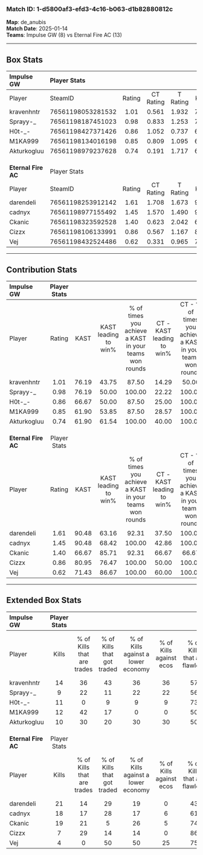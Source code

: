 ### Match ID: 1-d5800af3-efd3-4c16-b063-d1b82880812c  
**Map**: de_anubis  
**Match Date**: 2025-01-14  
**Teams**: Impulse GW (8) vs Eternal Fire AC (13)  

---  

## Box Stats  

| **Impulse GW**      | Player Stats      |        |           |          |       |      |       |         |        |      |     |
| :- | :- | :-: | :-: | :-: | :-: | :-: | :-: | :-: | :-: | :-: | :-: |
| Player              | SteamID           | Rating | CT Rating | T Rating | KAST  | ADR  | Kills | Assists | Deaths | K/D  | HS% |
| kravenhntr          | 76561198053281532 |  1.01  |   0.561   |  1.932   | 76.19 | 76.2 |  14   |    6    |   18   | 0.78 | 42  |
| Sprayy-_            | 76561198187451023 |  0.98  |   0.833   |  1.253   | 76.19 | 59.3 |   9   |    2    |   8    | 1.13 | 77  |
| H0t-_-              | 76561198427371426 |  0.86  |   1.052   |  0.737   | 66.67 | 56.1 |  11   |    3    |   13   | 0.85 |  9  |
| M1KA999             | 76561198134016198 |  0.85  |   0.809   |  1.095   | 61.90 | 66.6 |  12   |    3    |   15   | 0.80 | 58  |
| Akturkogluu         | 76561198979237628 |  0.74  |   0.191   |  1.717   | 61.90 | 55.3 |  10   |    4    |   15   | 0.67 | 40  |
|                     |                   |        |           |          |       |      |       |         |        |      |     |
|                     |                   |        |           |          |       |      |       |         |        |      |     |
|                     |                   |        |           |          |       |      |       |         |        |      |     |
| **Eternal Fire AC** | Player Stats      |        |           |          |       |      |       |         |        |      |     |
| Player              | SteamID           | Rating | CT Rating | T Rating | KAST  | ADR  | Kills | Assists | Deaths | K/D  | HS% |
| darendeli           | 76561198253912142 |  1.61  |   1.708   |  1.673   | 90.48 | 97.2 |  21   |    4    |   12   | 1.75 | 57  |
| cadnyx              | 76561198977155492 |  1.45  |   1.570   |  1.490   | 90.48 | 95.6 |  18   |    7    |   14   | 1.29 | 55  |
| Ckanic              | 76561198323592528 |  1.40  |   0.623   |  2.042   | 66.67 | 90.3 |  19   |    3    |   9    | 2.11 | 78  |
| Cizzx               | 76561198106133991 |  0.86  |   0.567   |  1.167   | 80.95 | 54.9 |   7   |    4    |   11   | 0.64 | 28  |
| Vej                 | 76561198432524486 |  0.62  |   0.331   |  0.965   | 71.43 | 32.6 |   4   |    4    |   10   | 0.40 | 25  |
---  

## Contribution Stats  

| **Impulse GW**      | Player Stats |       |                      |                                                        |                           |                                                             |                          |                                                            |
| :- | :-: | :-: | :-: | :-: | :-: | :-: | :-: | :-: |
| Player              |    Rating    | KAST  | KAST leading to win% | % of times you achieve a KAST in your teams won rounds | CT - KAST leading to win% | CT - % of times you achieve a KAST in your teams won rounds | T - KAST leading to win% | T - % of times you achieve a KAST in your teams won rounds |
| kravenhntr          |     1.01     | 76.19 |        43.75         |                         87.50                          |           14.29           |                            50.00                            |          66.67           |                           100.00                           |
| Sprayy-_            |     0.98     | 76.19 |        50.00         |                         100.00                         |           22.22           |                           100.00                            |          85.71           |                           100.00                           |
| H0t-_-              |     0.86     | 66.67 |        50.00         |                         87.50                          |           25.00           |                           100.00                            |          83.33           |                           83.33                            |
| M1KA999             |     0.85     | 61.90 |        53.85         |                         87.50                          |           28.57           |                           100.00                            |          83.33           |                           83.33                            |
| Akturkogluu         |     0.74     | 61.90 |        61.54         |                         100.00                         |           40.00           |                           100.00                            |          75.00           |                           100.00                           |
|                     |              |       |                      |                                                        |                           |                                                             |                          |                                                            |
|                     |              |       |                      |                                                        |                           |                                                             |                          |                                                            |
|                     |              |       |                      |                                                        |                           |                                                             |                          |                                                            |
| **Eternal Fire AC** | Player Stats |       |                      |                                                        |                           |                                                             |                          |                                                            |
| Player              |    Rating    | KAST  | KAST leading to win% | % of times you achieve a KAST in your teams won rounds | CT - KAST leading to win% | CT - % of times you achieve a KAST in your teams won rounds | T - KAST leading to win% | T - % of times you achieve a KAST in your teams won rounds |
| darendeli           |     1.61     | 90.48 |        63.16         |                         92.31                          |           37.50           |                           100.00                            |          81.82           |                           90.00                            |
| cadnyx              |     1.45     | 90.48 |        68.42         |                         100.00                         |           42.86           |                           100.00                            |          83.33           |                           100.00                           |
| Ckanic              |     1.40     | 66.67 |        85.71         |                         92.31                          |           66.67           |                            66.67                            |          90.91           |                           100.00                           |
| Cizzx               |     0.86     | 80.95 |        76.47         |                         100.00                         |           50.00           |                           100.00                            |          90.91           |                           100.00                           |
| Vej                 |     0.62     | 71.43 |        86.67         |                         100.00                         |           60.00           |                           100.00                            |          100.00          |                           100.00                           |
---  

## Extended Box Stats  

| **Impulse GW**      | Player Stats |                            |                            |                                    |                         |                              |                                 |        |                             |                                     |                          |                               |                            |
| :- | :-: | :-: | :-: | :-: | :-: | :-: | :-: | :-: | :-: | :-: | :-: | :-: | :-: |
| Player              |    Kills     | % of Kills that are trades | % of Kills that got traded | % of Kills against a lower economy | % of Kills against ecos | % of Kills that are flawless | % of Kills that are close duels | Deaths | % of Deaths that get traded | % of Deaths against a lower economy | % of Deaths against ecos | % of Deaths that are flawless | % of Deaths that are close |
| kravenhntr          |      14      |             36             |             43             |                 36                 |           36            |              57              |                0                |   18   |             28              |                 11                  |            11            |              56               |             0              |
| Sprayy-_            |      9       |             22             |             11             |                 22                 |           22            |              56              |                0                |   8    |             13              |                  0                  |            0             |              38               |             13             |
| H0t-_-              |      11      |             0              |             9              |                 9                  |            9            |              73              |                9                |   13   |             15              |                  0                  |            0             |              85               |             8              |
| M1KA999             |      12      |             42             |             17             |                 0                  |            0            |              50              |                8                |   15   |             20              |                 13                  |            13            |              73               |             0              |
| Akturkogluu         |      10      |             30             |             20             |                 30                 |           30            |              50              |               10                |   15   |             27              |                  7                  |            7             |              53               |             0              |
|                     |              |                            |                            |                                    |                         |                              |                                 |        |                             |                                     |                          |                               |                            |
|                     |              |                            |                            |                                    |                         |                              |                                 |        |                             |                                     |                          |                               |                            |
|                     |              |                            |                            |                                    |                         |                              |                                 |        |                             |                                     |                          |                               |                            |
| **Eternal Fire AC** | Player Stats |                            |                            |                                    |                         |                              |                                 |        |                             |                                     |                          |                               |                            |
| Player              |    Kills     | % of Kills that are trades | % of Kills that got traded | % of Kills against a lower economy | % of Kills against ecos | % of Kills that are flawless | % of Kills that are close duels | Deaths | % of Deaths that get traded | % of Deaths against a lower economy | % of Deaths against ecos | % of Deaths that are flawless | % of Deaths that are close |
| darendeli           |      21      |             14             |             29             |                 19                 |            0            |              43              |                0                |   12   |             25              |                 17                  |            0             |              67               |             0              |
| cadnyx              |      18      |             17             |             28             |                 17                 |            6            |              61              |                6                |   14   |             21              |                 14                  |            0             |              57               |             14             |
| Ckanic              |      19      |             21             |             5              |                 26                 |            5            |              74              |                5                |   9    |             11              |                 22                  |            0             |              11               |             0              |
| Cizzx               |      7       |             29             |             14             |                 14                 |            0            |              86              |                0                |   11   |             18              |                 18                  |            0             |              64               |             9              |
| Vej                 |      4       |             0              |             50             |                 50                 |           25            |              75              |                0                |   10   |             30              |                 40                  |            10            |              80               |             0              |
